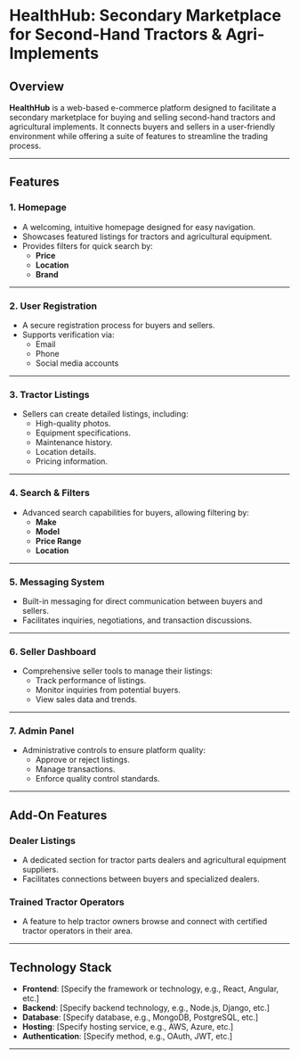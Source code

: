 # HealthHub: Secondary Marketplace for Second-Hand Tractors & Agri-Implements

## Overview  
**HealthHub** is a web-based e-commerce platform designed to facilitate a secondary marketplace for buying and selling second-hand tractors and agricultural implements. It connects buyers and sellers in a user-friendly environment while offering a suite of features to streamline the trading process.

---

## Features  

### **1. Homepage**
- A welcoming, intuitive homepage designed for easy navigation.
- Showcases featured listings for tractors and agricultural equipment.
- Provides filters for quick search by:
  - **Price**
  - **Location**
  - **Brand**

---

### **2. User Registration**
- A secure registration process for buyers and sellers.
- Supports verification via:
  - Email  
  - Phone  
  - Social media accounts  

---

### **3. Tractor Listings**
- Sellers can create detailed listings, including:
  - High-quality photos.  
  - Equipment specifications.  
  - Maintenance history.  
  - Location details.  
  - Pricing information.  

---

### **4. Search & Filters**
- Advanced search capabilities for buyers, allowing filtering by:
  - **Make**  
  - **Model**  
  - **Price Range**  
  - **Location**  

---

### **5. Messaging System**
- Built-in messaging for direct communication between buyers and sellers.  
- Facilitates inquiries, negotiations, and transaction discussions.

---

### **6. Seller Dashboard**
- Comprehensive seller tools to manage their listings:
  - Track performance of listings.
  - Monitor inquiries from potential buyers.
  - View sales data and trends.

---

### **7. Admin Panel**
- Administrative controls to ensure platform quality:
  - Approve or reject listings.
  - Manage transactions.
  - Enforce quality control standards.

---

## Add-On Features

### **Dealer Listings**
- A dedicated section for tractor parts dealers and agricultural equipment suppliers.
- Facilitates connections between buyers and specialized dealers.

### **Trained Tractor Operators**
- A feature to help tractor owners browse and connect with certified tractor operators in their area.

---

## Technology Stack
- **Frontend**: [Specify the framework or technology, e.g., React, Angular, etc.]
- **Backend**: [Specify backend technology, e.g., Node.js, Django, etc.]
- **Database**: [Specify database, e.g., MongoDB, PostgreSQL, etc.]
- **Hosting**: [Specify hosting service, e.g., AWS, Azure, etc.]
- **Authentication**: [Specify method, e.g., OAuth, JWT, etc.]

---

